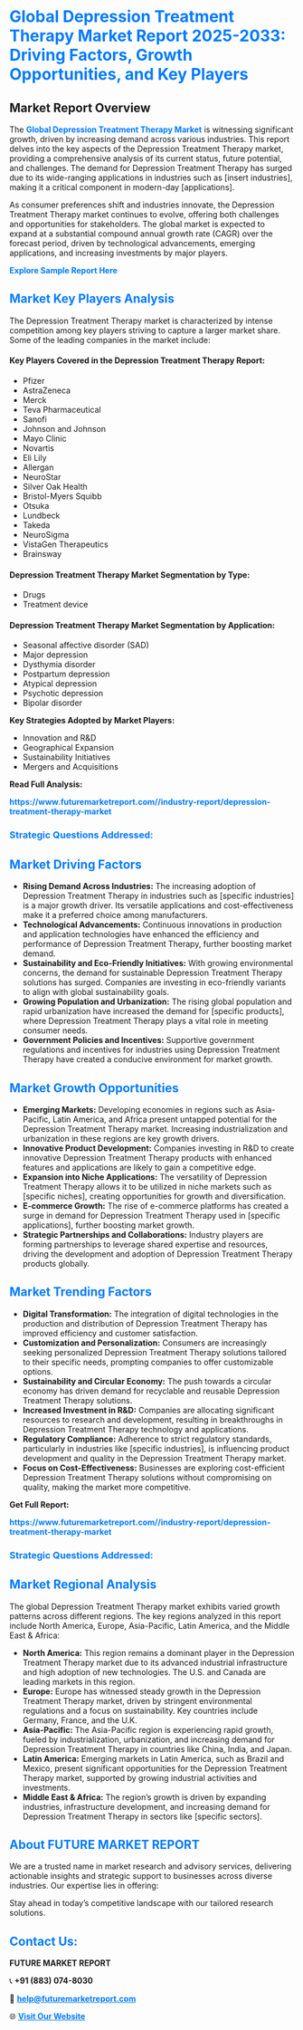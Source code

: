 <h1 style="color: #007BFF;">Global Depression Treatment Therapy Market Report 2025-2033: Driving Factors, Growth Opportunities, and Key Players</h1>

<section id="overview">
<h2>Market Report Overview</h2>
<p>The <a href="https://www.futuremarketreport.com//industry-report/depression-treatment-therapy-market" style="color: #007BFF; text-decoration: none;"><strong>Global Depression Treatment Therapy Market</strong></a> is witnessing significant growth, driven by increasing demand across various industries. This report delves into the key aspects of the Depression Treatment Therapy market, providing a comprehensive analysis of its current status, future potential, and challenges. The demand for Depression Treatment Therapy has surged due to its wide-ranging applications in industries such as [insert industries], making it a critical component in modern-day [applications].</p>
<p>As consumer preferences shift and industries innovate, the Depression Treatment Therapy market continues to evolve, offering both challenges and opportunities for stakeholders. The global market is expected to expand at a substantial compound annual growth rate (CAGR) over the forecast period, driven by technological advancements, emerging applications, and increasing investments by major players.</p>
</section>

<section id="overview">
<p><a href="https://www.futuremarketreport.com//request-sample/reportId=82722" style="color: #007BFF; text-decoration: none;"><strong>Explore Sample Report Here</strong></a></p>
</section>

<section id="key-players">
<h2 style="color: #007BFF;">Market Key Players Analysis</h2>
<p>The Depression Treatment Therapy market is characterized by intense competition among key players striving to capture a larger market share. Some of the leading companies in the market include:</p>
<h4>Key Players Covered in the Depression Treatment Therapy Report:</h4>
<ul><li>Pfizer</li><li>AstraZeneca</li><li>Merck</li><li>Teva Pharmaceutical</li><li>Sanofi</li><li>Johnson and Johnson</li><li>Mayo Clinic</li><li>Novartis</li><li>Eli Lily</li><li>Allergan</li><li>NeuroStar</li><li>Silver Oak Health</li><li>Bristol-Myers Squibb</li><li>Otsuka</li><li>Lundbeck</li><li>Takeda</li><li>NeuroSigma</li><li>VistaGen Therapeutics</li><li>Brainsway</li></ul>
<h4>Depression Treatment Therapy Market Segmentation by Type:</h4>
<ul><li>Drugs</li><li>Treatment device</li></ul>

<h4>Depression Treatment Therapy Market Segmentation by Application:</h4>
<ul><li>Seasonal affective disorder (SAD)</li><li>Major depression</li><li>Dysthymia disorder</li><li>Postpartum depression</li><li>Atypical depression</li><li>Psychotic depression</li><li>Bipolar disorder</li></ul>
<p><strong>Key Strategies Adopted by Market Players:</strong></p>
<ul>
<li>Innovation and R&D</li>
<li>Geographical Expansion</li>
<li>Sustainability Initiatives</li>
<li>Mergers and Acquisitions</li>
</ul>
</section>

<section>
<p><strong>Read Full Analysis: </strong></p><a href="https://www.futuremarketreport.com//industry-report/depression-treatment-therapy-market" style="color: #007BFF; text-decoration: none;"><strong>https://www.futuremarketreport.com//industry-report/depression-treatment-therapy-market</strong></a>
<h3 style="color: #007BFF;">Strategic Questions Addressed:</h3>
</section>

<section id="driving-factors">
<h2 style="color: #007BFF;">Market Driving Factors</h2>
<ul>
<li><strong>Rising Demand Across Industries:</strong> The increasing adoption of Depression Treatment Therapy in industries such as [specific industries] is a major growth driver. Its versatile applications and cost-effectiveness make it a preferred choice among manufacturers.</li>
<li><strong>Technological Advancements:</strong> Continuous innovations in production and application technologies have enhanced the efficiency and performance of Depression Treatment Therapy, further boosting market demand.</li>
<li><strong>Sustainability and Eco-Friendly Initiatives:</strong> With growing environmental concerns, the demand for sustainable Depression Treatment Therapy solutions has surged. Companies are investing in eco-friendly variants to align with global sustainability goals.</li>
<li><strong>Growing Population and Urbanization:</strong> The rising global population and rapid urbanization have increased the demand for [specific products], where Depression Treatment Therapy plays a vital role in meeting consumer needs.</li>
<li><strong>Government Policies and Incentives:</strong> Supportive government regulations and incentives for industries using Depression Treatment Therapy have created a conducive environment for market growth.</li>
</ul>
</section>

<section id="growth-opportunities">
<h2 style="color: #007BFF;">Market Growth Opportunities</h2>
<ul>
<li><strong>Emerging Markets:</strong> Developing economies in regions such as Asia-Pacific, Latin America, and Africa present untapped potential for the Depression Treatment Therapy market. Increasing industrialization and urbanization in these regions are key growth drivers.</li>
<li><strong>Innovative Product Development:</strong> Companies investing in R&D to create innovative Depression Treatment Therapy products with enhanced features and applications are likely to gain a competitive edge.</li>
<li><strong>Expansion into Niche Applications:</strong> The versatility of Depression Treatment Therapy allows it to be utilized in niche markets such as [specific niches], creating opportunities for growth and diversification.</li>
<li><strong>E-commerce Growth:</strong> The rise of e-commerce platforms has created a surge in demand for Depression Treatment Therapy used in [specific applications], further boosting market growth.</li>
<li><strong>Strategic Partnerships and Collaborations:</strong> Industry players are forming partnerships to leverage shared expertise and resources, driving the development and adoption of Depression Treatment Therapy products globally.</li>
</ul>
</section>

<section id="trending-factors">
<h2 style="color: #007BFF;">Market Trending Factors</h2>
<ul>
<li><strong>Digital Transformation:</strong> The integration of digital technologies in the production and distribution of Depression Treatment Therapy has improved efficiency and customer satisfaction.</li>
<li><strong>Customization and Personalization:</strong> Consumers are increasingly seeking personalized Depression Treatment Therapy solutions tailored to their specific needs, prompting companies to offer customizable options.</li>
<li><strong>Sustainability and Circular Economy:</strong> The push towards a circular economy has driven demand for recyclable and reusable Depression Treatment Therapy solutions.</li>
<li><strong>Increased Investment in R&D:</strong> Companies are allocating significant resources to research and development, resulting in breakthroughs in Depression Treatment Therapy technology and applications.</li>
<li><strong>Regulatory Compliance:</strong> Adherence to strict regulatory standards, particularly in industries like [specific industries], is influencing product development and quality in the Depression Treatment Therapy market.</li>
<li><strong>Focus on Cost-Effectiveness:</strong> Businesses are exploring cost-efficient Depression Treatment Therapy solutions without compromising on quality, making the market more competitive.</li>
</ul>
</section>

<section>
<p><strong>Get Full Report: </strong></p><a href="https://www.futuremarketreport.com//industry-report/depression-treatment-therapy-market" style="color: #007BFF; text-decoration: none;"><strong>https://www.futuremarketreport.com//industry-report/depression-treatment-therapy-market</strong></a>
<h3 style="color: #007BFF;">Strategic Questions Addressed:</h3>
</section>


<section id="regional-analysis">
<h2 style="color: #007BFF;">Market Regional Analysis</h2>
<p>The global Depression Treatment Therapy market exhibits varied growth patterns across different regions. The key regions analyzed in this report include North America, Europe, Asia-Pacific, Latin America, and the Middle East & Africa:</p>
<ul>
<li><strong>North America:</strong> This region remains a dominant player in the Depression Treatment Therapy market due to its advanced industrial infrastructure and high adoption of new technologies. The U.S. and Canada are leading markets in this region.</li>
<li><strong>Europe:</strong> Europe has witnessed steady growth in the Depression Treatment Therapy market, driven by stringent environmental regulations and a focus on sustainability. Key countries include Germany, France, and the U.K.</li>
<li><strong>Asia-Pacific:</strong> The Asia-Pacific region is experiencing rapid growth, fueled by industrialization, urbanization, and increasing demand for Depression Treatment Therapy in countries like China, India, and Japan.</li>
<li><strong>Latin America:</strong> Emerging markets in Latin America, such as Brazil and Mexico, present significant opportunities for the Depression Treatment Therapy market, supported by growing industrial activities and investments.</li>
<li><strong>Middle East & Africa:</strong> The region’s growth is driven by expanding industries, infrastructure development, and increasing demand for Depression Treatment Therapy in sectors like [specific sectors].</li>
</ul>
</section>

<footer>
<h2 style="color: #007BFF;">About FUTURE MARKET REPORT</h2>
<p>We are a trusted name in market research and advisory services, delivering actionable insights and strategic support to businesses across diverse industries. Our expertise lies in offering:</p>

<p>Stay ahead in today’s competitive landscape with our tailored research solutions.</p>

<h2 style="color: #007BFF;">Contact Us:</h2>
<p><strong>FUTURE MARKET REPORT</strong></p>
<p>📞 <strong>+91 (883) 074-8030</strong></p>
<p>📧 <strong><a href="mailto:help@futuremarketreport.com" style="color: #007BFF;">help@futuremarketreport.com</a></strong></p>
<p>🌐 <strong><a href="https://www.futuremarketreport.com/" style="color: #007BFF;">Visit Our Website</a></strong></p>
</footer>